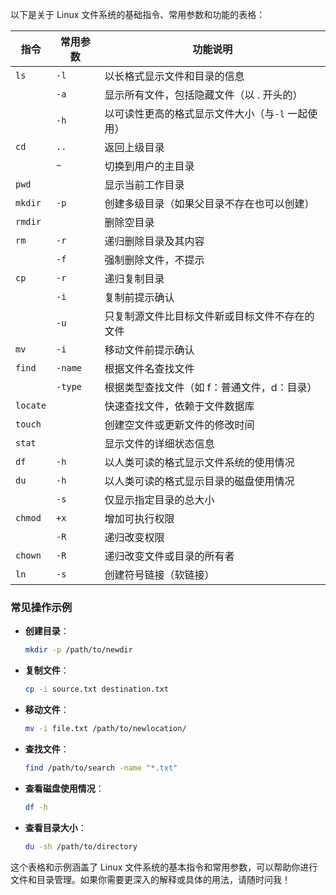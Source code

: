 以下是关于 Linux 文件系统的基础指令、常用参数和功能的表格：


| 指令     | 常用参数 | 功能说明                                          |
| -------- | -------- | ------------------------------------------------- |
| `ls`     | `-l`     | 以长格式显示文件和目录的信息                      |
|          | `-a`     | 显示所有文件，包括隐藏文件（以 . 开头的）         |
|          | `-h`     | 以可读性更高的格式显示文件大小（与`-l` 一起使用） |
| `cd`     | `..`     | 返回上级目录                                      |
|          | `~`      | 切换到用户的主目录                                |
| `pwd`    |          | 显示当前工作目录                                  |
| `mkdir`  | `-p`     | 创建多级目录（如果父目录不存在也可以创建）        |
| `rmdir`  |          | 删除空目录                                        |
| `rm`     | `-r`     | 递归删除目录及其内容                              |
|          | `-f`     | 强制删除文件，不提示                              |
| `cp`     | `-r`     | 递归复制目录                                      |
|          | `-i`     | 复制前提示确认                                    |
|          | `-u`     | 只复制源文件比目标文件新或目标文件不存在的文件    |
| `mv`     | `-i`     | 移动文件前提示确认                                |
| `find`   | `-name`  | 根据文件名查找文件                                |
|          | `-type`  | 根据类型查找文件（如 f：普通文件，d：目录）       |
| `locate` |          | 快速查找文件，依赖于文件数据库                    |
| `touch`  |          | 创建空文件或更新文件的修改时间                    |
| `stat`   |          | 显示文件的详细状态信息                            |
| `df`     | `-h`     | 以人类可读的格式显示文件系统的使用情况            |
| `du`     | `-h`     | 以人类可读的格式显示目录的磁盘使用情况            |
|          | `-s`     | 仅显示指定目录的总大小                            |
| `chmod`  | `+x`     | 增加可执行权限                                    |
|          | `-R`     | 递归改变权限                                      |
| `chown`  | `-R`     | 递归改变文件或目录的所有者                        |
| `ln`     | `-s`     | 创建符号链接（软链接）                            |

### 常见操作示例

- **创建目录**：

  ```bash
  mkdir -p /path/to/newdir
  ```
- **复制文件**：

  ```bash
  cp -i source.txt destination.txt
  ```
- **移动文件**：

  ```bash
  mv -i file.txt /path/to/newlocation/
  ```
- **查找文件**：

  ```bash
  find /path/to/search -name "*.txt"
  ```
- **查看磁盘使用情况**：

  ```bash
  df -h
  ```
- **查看目录大小**：

  ```bash
  du -sh /path/to/directory
  ```

这个表格和示例涵盖了 Linux 文件系统的基本指令和常用参数，可以帮助你进行文件和目录管理。如果你需要更深入的解释或具体的用法，请随时问我！
